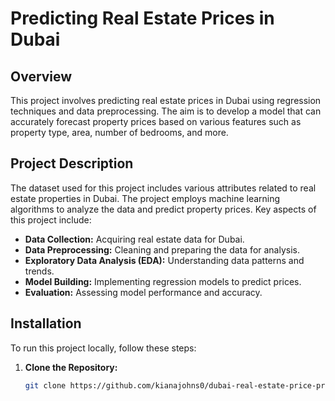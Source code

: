 # Predicting Real Estate Prices in Dubai

## Overview
This project involves predicting real estate prices in Dubai using regression techniques and data preprocessing. The aim is to develop a model that can accurately forecast property prices based on various features such as property type, area, number of bedrooms, and more.

## Project Description
The dataset used for this project includes various attributes related to real estate properties in Dubai. The project employs machine learning algorithms to analyze the data and predict property prices. Key aspects of this project include:

- **Data Collection:** Acquiring real estate data for Dubai.
- **Data Preprocessing:** Cleaning and preparing the data for analysis.
- **Exploratory Data Analysis (EDA):** Understanding data patterns and trends.
- **Model Building:** Implementing regression models to predict prices.
- **Evaluation:** Assessing model performance and accuracy.

## Installation

To run this project locally, follow these steps:

1. **Clone the Repository:**
   ```bash
   git clone https://github.com/kianajohns0/dubai-real-estate-price-prediction.git
